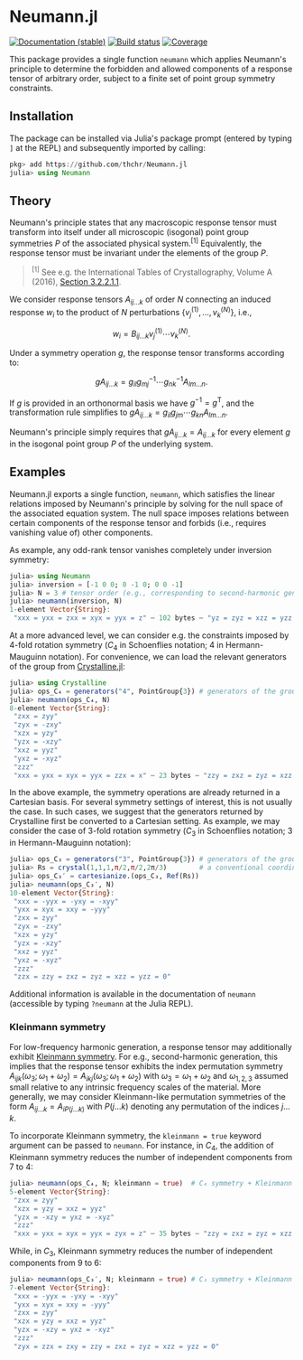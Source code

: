 # Neumann.jl

[![Documentation (stable)][docs-stable-img]][docs-stable-url] [![Build status][ci-status-img]][ci-status-url] [![Coverage][coverage-img]][coverage-url]

This package provides a single function `neumann` which applies Neumann's principle to determine the forbidden and allowed components of a response tensor of arbitrary order, subject to a finite set of point group symmetry constraints.

## Installation
The package can be installed via Julia's package prompt (entered by typing `]` at the REPL) and subsequently imported by calling:
```jl
pkg> add https://github.com/thchr/Neumann.jl
julia> using Neumann
```

## Theory

Neumann's principle states that any macroscopic response tensor must transform into itself under all microscopic (isogonal) point group symmetries $P$ of the associated physical system.<sup>[1]</sup> Equivalently, the response tensor must be invariant under the elements of the group $P$.

> <sup>[1]</sup> See e.g. the International Tables of Crystallography, Volume A (2016), [Section 3.2.2.1.1](https://onlinelibrary.wiley.com/iucr/itc/Ac/ch3o2v0001/sec3o2o2o1o1/).

We consider response tensors $A_{ij\ldots k}$ of order $N$ connecting an induced response $w_i$ to the product of $N$ perturbations $\{v_j^{(1)}, \ldots, v_k^{(N)}\}$, i.e.,

$$w_i = B_{ij\ldots k}v_j^{(1)}\cdots v_k^{(N)}.$$

Under a symmetry operation $g$, the response tensor transforms according to:

$$
gA_{ij\ldots k} = g_{il} g_{mj}^{-1} \cdots g_{nk}^{-1} A_{lm\ldots n}.
$$

If $g$ is provided in an orthonormal basis we have $g^{-1} = g^{\mathrm{T}}$, and the transformation rule simplifies to $gA_{ij\ldots k} = g_{il}g_{jm}\cdots g_{kn} A_{lm\ldots n}$.

Neumann's principle simply requires that $gA_{ij\ldots k} = A_{ij\ldots k}$ for every element $g$ in the isogonal point group $P$ of the underlying system.

## Examples

Neumann.jl exports a single function, `neumann`, which satisfies the linear relations imposed by Neumann's principle by solving for the null space of the associated equation system. The null space imposes relations between certain components of the response tensor and forbids (i.e., requires vanishing value of) other components.

As example, any odd-rank tensor vanishes completely under inversion symmetry:
```jl
julia> using Neumann
julia> inversion = [-1 0 0; 0 -1 0; 0 0 -1]
julia> N = 3 # tensor order (e.g., corresponding to second-harmonic generation)
julia> neumann(inversion, N)
1-element Vector{String}:
 "xxx = yxx = zxx = xyx = yyx = z" ⋯ 102 bytes ⋯ "yz = zyz = xzz = yzz = zzz = 0"
```

At a more advanced level, we can consider e.g. the constraints imposed by 4-fold rotation symmetry ($C_4$ in Schoenflies notation; 4 in Hermann-Mauguinn notation). For convenience, we can load the relevant generators of the group from [Crystalline.jl](https://github.com/thchr/Crystalline.jl):

```jl
julia> using Crystalline
julia> ops_C₄ = generators("4", PointGroup{3}) # generators of the group C₄ (4)
julia> neumann(ops_C₄, N)
8-element Vector{String}:
 "zxx = zyy"
 "zyx = -zxy"
 "xzx = yzy"
 "yzx = -xzy"
 "xxz = yyz"
 "yxz = -xyz"
 "zzz"
 "xxx = yxx = xyx = yyx = zzx = x" ⋯ 23 bytes ⋯ "zzy = zxz = zyz = xzz = yzz = 0"
```

In the above example, the symmetry operations are already returned in a Cartesian basis. For several symmetry settings of interest, this is not usually the case. In such cases, we suggest that the generators returned by Crystalline first be converted to a Cartesian setting. As example, we may consider the case of 3-fold rotation symmetry ($C_3$ in Schoenflies notation; 3 in Hermann-Mauguinn notation):
```jl
julia> ops_C₃ = generators("3", PointGroup{3}) # generators of the group C₃ (3)
julia> Rs = crystal(1,1,1,π/2,π/2,2π/3)        # a conventional coordinate system for hexagonal systems
julia> ops_C₃′ = cartesianize.(ops_C₃, Ref(Rs))
julia> neumann(ops_C₃′, N)
10-element Vector{String}:
 "xxx = -yyx = -yxy = -xyy"
 "yxx = xyx = xxy = -yyy"
 "zxx = zyy"
 "zyx = -zxy"
 "xzx = yzy"
 "yzx = -xzy"
 "xxz = yyz"
 "yxz = -xyz"
 "zzz"
 "zzx = zzy = zxz = zyz = xzz = yzz = 0"
```

Additional information is available in the documentation of `neumann` (accessible by typing `?neumann` at the Julia REPL).

### Kleinmann symmetry

For low-frequency harmonic generation, a response tensor may additionally exhibit [Kleinmann symmetry](https://en.wikipedia.org/wiki/Kleinman_symmetry). For e.g., second-harmonic generation, this implies that the response tensor exhibits the index permutation symmetry $A_{ijk}(\omega_3; \omega_1+\omega_2) = A_{ikj}(\omega_3; \omega_1+\omega_2)$ with $\omega_3 = \omega_1+\omega_2$ and $\omega_{1,2,3}$ assumed small relative to any intrinsic frequency scales of the material.
More generally, we may consider Kleinmann-like permutation symmetries of the form $A_{ij\ldots k} = A_{i P(j\ldots k)}$ with $P(j\ldots k)$ denoting any permutation of the indices $j\ldots k$.

To incorporate Kleinmann symmetry, the `kleinmann = true` keyword argument can be passed to `neumann`.
For instance, in $C_4$, the addition of Kleinmann symmetry reduces the number of independent components from 7 to 4:
```jl
julia> neumann(ops_C₄, N; kleinmann = true)  # C₄ symmetry + Kleinmann symmetry
5-element Vector{String}:
 "zxx = zyy"
 "xzx = yzy = xxz = yyz"
 "yzx = -xzy = yxz = -xyz"
 "zzz"
 "xxx = yxx = xyx = yyx = zyx = z" ⋯ 35 bytes ⋯ "zzy = zxz = zyz = xzz = yzz = 0"
```
While, in $C_3$, Kleinmann symmetry reduces the number of independent components from 9 to 6:
```jl
julia> neumann(ops_C₃′, N; kleinmann = true) # C₃ symmetry + Kleinmann symmetry
7-element Vector{String}:
 "xxx = -yyx = -yxy = -xyy"
 "yxx = xyx = xxy = -yyy"
 "zxx = zyy"
 "xzx = yzy = xxz = yyz"
 "yzx = -xzy = yxz = -xyz"
 "zzz"
 "zyx = zzx = zxy = zzy = zxz = zyz = xzz = yzz = 0"
```


[ci-status-img]:   https://github.com/thchr/Neumann.jl/workflows/CI/badge.svg
[ci-status-url]:   https://github.com/thchr/Neumann.jl/actions
[docs-stable-img]: https://img.shields.io/badge/docs-stable-blue.svg
[docs-stable-url]: https://thchr.github.io/Neumann.jl/stable
[coverage-img]:    https://codecov.io/gh/thchr/Neumann.jl/branch/master/graph/badge.svg
[coverage-url]:    https://codecov.io/gh/thchr/Neumann.jl